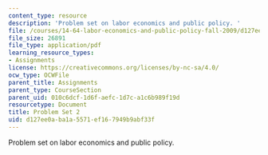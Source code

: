 ```yaml
---
content_type: resource
description: 'Problem set on labor economics and public policy. '
file: /courses/14-64-labor-economics-and-public-policy-fall-2009/d127ee0aba1a5571ef167949b9abf33f_MIT14_64F09_ps2.pdf
file_size: 26891
file_type: application/pdf
learning_resource_types:
- Assignments
license: https://creativecommons.org/licenses/by-nc-sa/4.0/
ocw_type: OCWFile
parent_title: Assignments
parent_type: CourseSection
parent_uid: 010c6dcf-1d6f-aefc-1d7c-a1c6b989f19d
resourcetype: Document
title: Problem Set 2
uid: d127ee0a-ba1a-5571-ef16-7949b9abf33f
---
```

Problem set on labor economics and public policy. 